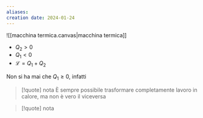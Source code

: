 ```yaml
---
aliases: 
creation date: 2024-01-24
---
```


![[macchina termica.canvas|macchina termica]]

- $Q_{2} > 0$ 
- $Q_{1} < 0$
- $\mathcal{L} = Q_{1} + Q_{2}$

Non si ha mai che $Q_{1} \geq 0$, infatti

>[!quote] nota
>È sempre possibile trasformare completamente lavoro in calore, ma non è vero il viceversa

>[!quote] nota
>
